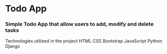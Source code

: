 # Todo App

### Simple Todo App that allow users to add, modify and delete tasks

Technologies utilized in the project
HTML
CSS
Bootstrap
JavaScript
Python
Django